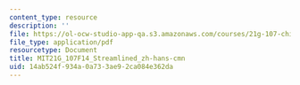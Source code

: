 ```yaml
---
content_type: resource
description: ''
file: https://ol-ocw-studio-app-qa.s3.amazonaws.com/courses/21g-107-chinese-i-streamlined-fall-2014/14ab524f934a0a733ae92ca084e362da_MIT21G_107F14_Streamlined_zh-hans-cmn.pdf
file_type: application/pdf
resourcetype: Document
title: MIT21G_107F14_Streamlined_zh-hans-cmn
uid: 14ab524f-934a-0a73-3ae9-2ca084e362da
---
```

